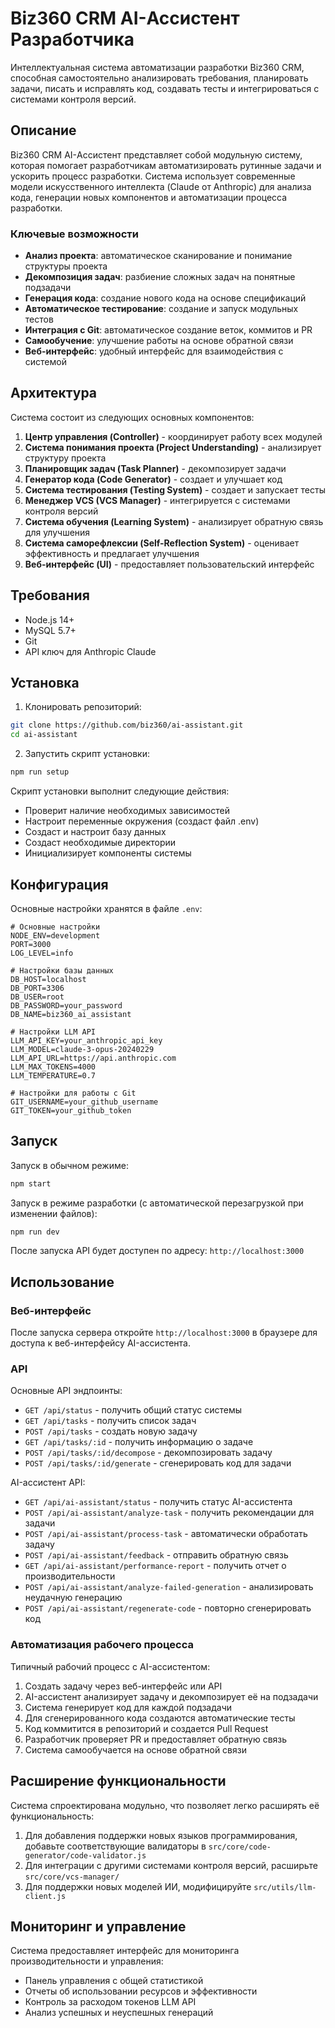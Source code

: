 # Biz360 CRM AI-Ассистент Разработчика

Интеллектуальная система автоматизации разработки Biz360 CRM, способная самостоятельно анализировать требования, планировать задачи, писать и исправлять код, создавать тесты и интегрироваться с системами контроля версий.

## Описание

Biz360 CRM AI-Ассистент представляет собой модульную систему, которая помогает разработчикам автоматизировать рутинные задачи и ускорить процесс разработки. Система использует современные модели искусственного интеллекта (Claude от Anthropic) для анализа кода, генерации новых компонентов и автоматизации процесса разработки.

### Ключевые возможности

- **Анализ проекта**: автоматическое сканирование и понимание структуры проекта
- **Декомпозиция задач**: разбиение сложных задач на понятные подзадачи
- **Генерация кода**: создание нового кода на основе спецификаций
- **Автоматическое тестирование**: создание и запуск модульных тестов
- **Интеграция с Git**: автоматическое создание веток, коммитов и PR
- **Самообучение**: улучшение работы на основе обратной связи
- **Веб-интерфейс**: удобный интерфейс для взаимодействия с системой

## Архитектура

Система состоит из следующих основных компонентов:

1. **Центр управления (Controller)** - координирует работу всех модулей
2. **Система понимания проекта (Project Understanding)** - анализирует структуру проекта
3. **Планировщик задач (Task Planner)** - декомпозирует задачи
4. **Генератор кода (Code Generator)** - создает и улучшает код
5. **Система тестирования (Testing System)** - создает и запускает тесты
6. **Менеджер VCS (VCS Manager)** - интегрируется с системами контроля версий
7. **Система обучения (Learning System)** - анализирует обратную связь для улучшения
8. **Система саморефлексии (Self-Reflection System)** - оценивает эффективность и предлагает улучшения
9. **Веб-интерфейс (UI)** - предоставляет пользовательский интерфейс

## Требования

- Node.js 14+ 
- MySQL 5.7+
- Git
- API ключ для Anthropic Claude

## Установка

1. Клонировать репозиторий:
```bash
git clone https://github.com/biz360/ai-assistant.git
cd ai-assistant
```

2. Запустить скрипт установки:
```bash
npm run setup
```

Скрипт установки выполнит следующие действия:
- Проверит наличие необходимых зависимостей
- Настроит переменные окружения (создаст файл .env)
- Создаст и настроит базу данных
- Создаст необходимые директории
- Инициализирует компоненты системы

## Конфигурация

Основные настройки хранятся в файле `.env`:

```
# Основные настройки
NODE_ENV=development
PORT=3000
LOG_LEVEL=info

# Настройки базы данных
DB_HOST=localhost
DB_PORT=3306
DB_USER=root
DB_PASSWORD=your_password
DB_NAME=biz360_ai_assistant

# Настройки LLM API
LLM_API_KEY=your_anthropic_api_key
LLM_MODEL=claude-3-opus-20240229
LLM_API_URL=https://api.anthropic.com
LLM_MAX_TOKENS=4000
LLM_TEMPERATURE=0.7

# Настройки для работы с Git
GIT_USERNAME=your_github_username
GIT_TOKEN=your_github_token
```

## Запуск

Запуск в обычном режиме:
```bash
npm start
```

Запуск в режиме разработки (с автоматической перезагрузкой при изменении файлов):
```bash
npm run dev
```

После запуска API будет доступен по адресу: `http://localhost:3000`

## Использование

### Веб-интерфейс

После запуска сервера откройте `http://localhost:3000` в браузере для доступа к веб-интерфейсу AI-ассистента.

### API

Основные API эндпоинты:

- `GET /api/status` - получить общий статус системы
- `GET /api/tasks` - получить список задач
- `POST /api/tasks` - создать новую задачу
- `GET /api/tasks/:id` - получить информацию о задаче
- `POST /api/tasks/:id/decompose` - декомпозировать задачу
- `POST /api/tasks/:id/generate` - сгенерировать код для задачи

AI-ассистент API:
- `GET /api/ai-assistant/status` - получить статус AI-ассистента
- `POST /api/ai-assistant/analyze-task` - получить рекомендации для задачи
- `POST /api/ai-assistant/process-task` - автоматически обработать задачу
- `POST /api/ai-assistant/feedback` - отправить обратную связь
- `GET /api/ai-assistant/performance-report` - получить отчет о производительности
- `POST /api/ai-assistant/analyze-failed-generation` - анализировать неудачную генерацию
- `POST /api/ai-assistant/regenerate-code` - повторно сгенерировать код

### Автоматизация рабочего процесса

Типичный рабочий процесс с AI-ассистентом:

1. Создать задачу через веб-интерфейс или API
2. AI-ассистент анализирует задачу и декомпозирует её на подзадачи
3. Система генерирует код для каждой подзадачи
4. Для сгенерированного кода создаются автоматические тесты
5. Код коммитится в репозиторий и создается Pull Request
6. Разработчик проверяет PR и предоставляет обратную связь
7. Система самообучается на основе обратной связи

## Расширение функциональности

Система спроектирована модульно, что позволяет легко расширять её функциональность:

1. Для добавления поддержки новых языков программирования, добавьте соответствующие валидаторы в `src/core/code-generator/code-validator.js`
2. Для интеграции с другими системами контроля версий, расширьте `src/core/vcs-manager/`
3. Для поддержки новых моделей ИИ, модифицируйте `src/utils/llm-client.js`

## Мониторинг и управление

Система предоставляет интерфейс для мониторинга производительности и управления:

- Панель управления с общей статистикой
- Отчеты об использовании ресурсов и эффективности
- Контроль за расходом токенов LLM API
- Анализ успешных и неуспешных генераций

